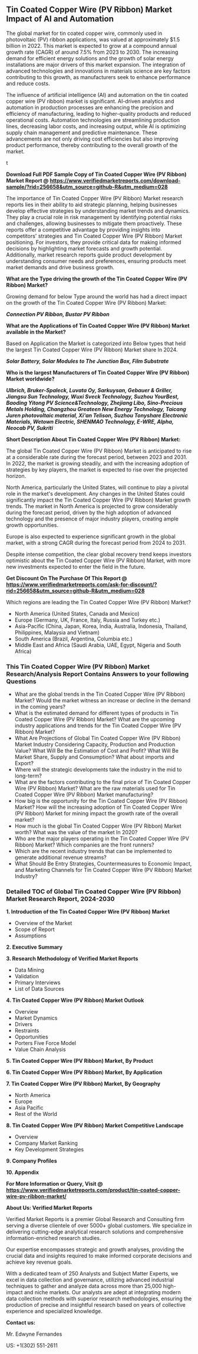 <h2>Tin Coated Copper Wire (PV Ribbon) Market Impact of AI and Automation</h2><p>The global market for tin coated copper wire, commonly used in photovoltaic (PV) ribbon applications, was valued at approximately $1.5 billion in 2022. This market is expected to grow at a compound annual growth rate (CAGR) of around 7.5% from 2023 to 2030. The increasing demand for efficient energy solutions and the growth of solar energy installations are major drivers of this market expansion. The integration of advanced technologies and innovations in materials science are key factors contributing to this growth, as manufacturers seek to enhance performance and reduce costs.</p><p>The influence of artificial intelligence (AI) and automation on the tin coated copper wire (PV ribbon) market is significant. AI-driven analytics and automation in production processes are enhancing the precision and efficiency of manufacturing, leading to higher-quality products and reduced operational costs. Automation technologies are streamlining production lines, decreasing labor costs, and increasing output, while AI is optimizing supply chain management and predictive maintenance. These advancements are not only driving cost efficiencies but also improving product performance, thereby contributing to the overall growth of the market.</p>t</p><p id="" class=""><strong>Download Full PDF Sample Copy of Tin Coated Copper Wire (PV Ribbon) Market Report @ <a href="https://www.verifiedmarketreports.com/download-sample/?rid=256658&utm_source=github-R&utm_medium=028" target="_blank">https://www.verifiedmarketreports.com/download-sample/?rid=256658&utm_source=github-R&utm_medium=028</a></strong></p><p>The importance of&nbsp;Tin Coated Copper Wire (PV Ribbon) Market research reports lies in their ability to aid strategic planning, helping businesses develop effective strategies by understanding market trends and dynamics. They play a crucial role in risk management by identifying potential risks and challenges, allowing businesses to mitigate them proactively. These reports offer a competitive advantage by providing insights into competitors' strategies and Tin Coated Copper Wire (PV Ribbon) Market positioning. For investors, they provide critical data for making informed decisions by highlighting market forecasts and growth potential. Additionally, market research reports guide product development by understanding consumer needs and preferences, ensuring products meet market demands and drive business growth.</p><p><strong>What are the&nbsp;Type driving the growth of the Tin Coated Copper Wire (PV Ribbon) Market?</strong></p><p id="" class="">Growing demand for below Type around the world has had a direct impact on the growth of the Tin Coated Copper Wire (PV Ribbon) Market:</p><em><strong>Connection PV Ribbon, Bustar PV Ribbon</strong></em></p><strong>What are the&nbsp;Applications&nbsp;of Tin Coated Copper Wire (PV Ribbon) Market available in the Market?</strong></p><p id="" class="">Based on Application the Market is categorized into Below types that held the largest Tin Coated Copper Wire (PV Ribbon) Market share In 2024.</p><em><strong>Solar Battery, Solar Modules to The Junction Box, Film Substrate</strong></em></p><strong>Who is the largest Manufacturers of Tin Coated Copper Wire (PV Ribbon) Market worldwide?</strong></p><p><em><strong>Ulbrich, Bruker-Spaleck, Luvata Oy, Sarkuysan, Gebauer & Griller, Jiangsu Sun Technology, Wuxi Sveck Technology, Suzhou YourBest, Baoding Yitong PV Science&Technology, Zhejiang Libo, Sino-Precious Metals Holding, Changzhou Greateen New Energy Technology, Taicang Juren photovoltaic material, Xi'an Telison, Suzhou Tonyshare Electronic Materials, Wetown Electric, SHENMAO Technology, E-WRE, Alpha, Neocab PV, Sukriti</strong></em></p><p id="" class=""><strong>Short Description About Tin Coated Copper Wire (PV Ribbon) Market:</strong></p><p>The global Tin Coated Copper Wire (PV Ribbon) Market is anticipated to rise at a considerable rate during the forecast period, between 2023 and 2031. In 2022, the market is growing steadily, and with the increasing adoption of strategies by key players, the market is expected to rise over the projected horizon.</p><p>North America, particularly the United States, will continue to play a pivotal role in the market's development. Any changes in the United States could significantly impact the Tin Coated Copper Wire (PV Ribbon) Market growth trends. The market in North America is projected to grow considerably during the forecast period, driven by the high adoption of advanced technology and the presence of major industry players, creating ample growth opportunities.</p><p>Europe is also expected to experience significant growth in the global market, with a strong CAGR during the forecast period from 2024 to 2031.</p><p>Despite intense competition, the clear global recovery trend keeps investors optimistic about the Tin Coated Copper Wire (PV Ribbon) Market, with more new investments expected to enter the field in the future.</p><p id="" class=""><strong>Get Discount On The Purchase Of This Report @ <a href="https://www.verifiedmarketreports.com/ask-for-discount/?rid=256658&utm_source=github-R&utm_medium=028" target="_blank">https://www.verifiedmarketreports.com/ask-for-discount/?rid=256658&utm_source=github-R&utm_medium=028</a></strong></p>Which regions are leading the Tin Coated Copper Wire (PV Ribbon) Market?</p><ul><li>North America (United States, Canada and Mexico)</li><li>Europe (Germany, UK, France, Italy, Russia and Turkey etc.)</li><li>Asia-Pacific (China, Japan, Korea, India, Australia, Indonesia, Thailand, Philippines, Malaysia and Vietnam)</li><li>South America (Brazil, Argentina, Columbia etc.)</li><li>Middle East and Africa (Saudi Arabia, UAE, Egypt, Nigeria and South Africa)</li></ul><h3 id="" class="">This Tin Coated Copper Wire (PV Ribbon) Market Research/Analysis Report Contains Answers to your following Questions</h3><ul><li>What are the global trends in the Tin Coated Copper Wire (PV Ribbon) Market? Would the market witness an increase or decline in the demand in the coming years?</li><li>What is the estimated demand for different types of products in Tin Coated Copper Wire (PV Ribbon) Market? What are the upcoming industry applications and trends for the Tin Coated Copper Wire (PV Ribbon) Market?</li><li>What Are Projections of Global Tin Coated Copper Wire (PV Ribbon) Market Industry Considering Capacity, Production and Production Value? What Will Be the Estimation of Cost and Profit? What Will Be Market Share, Supply and Consumption? What about imports and Export?</li><li>Where will the strategic developments take the industry in the mid to long-term?</li><li>What are the factors contributing to the final price of Tin Coated Copper Wire (PV Ribbon) Market? What are the raw materials used for Tin Coated Copper Wire (PV Ribbon) Market manufacturing?</li><li>How big is the opportunity for the Tin Coated Copper Wire (PV Ribbon) Market? How will the increasing adoption of Tin Coated Copper Wire (PV Ribbon) Market for mining impact the growth rate of the overall market?</li><li>How much is the global Tin Coated Copper Wire (PV Ribbon) Market worth? What was the value of the market In 2020?</li><li>Who are the major players operating in the Tin Coated Copper Wire (PV Ribbon) Market? Which companies are the front runners?</li><li>Which are the recent industry trends that can be implemented to generate additional revenue streams?</li><li>What Should Be Entry Strategies, Countermeasures to Economic Impact, and Marketing Channels for Tin Coated Copper Wire (PV Ribbon) Market Industry?</li></ul><h3 id="" class="">Detailed TOC of Global Tin Coated Copper Wire (PV Ribbon) Market Research Report, 2024-2030</h3><p id="" class=""><strong>1. Introduction of the Tin Coated Copper Wire (PV Ribbon) Market</strong></p><ul><li>Overview of the Market</li><li>Scope of Report</li><li>Assumptions</li></ul><p id="" class=""><strong>2. Executive Summary</strong></p><p id="" class=""><strong>3. Research Methodology of Verified Market Reports</strong></p><ul><li>Data Mining</li><li>Validation</li><li>Primary Interviews</li><li>List of Data Sources</li></ul><p id="" class=""><strong>4. Tin Coated Copper Wire (PV Ribbon) Market Outlook</strong></p><ul><li>Overview</li><li>Market Dynamics</li><li>Drivers</li><li>Restraints</li><li>Opportunities</li><li>Porters Five Force Model</li><li>Value Chain Analysis</li></ul><p id="" class=""><strong>5. Tin Coated Copper Wire (PV Ribbon) Market, By Product</strong></p><p id="" class=""><strong>6. Tin Coated Copper Wire (PV Ribbon) Market, By Application</strong></p><p id="" class=""><strong>7. Tin Coated Copper Wire (PV Ribbon) Market, By Geography</strong></p><ul><li>North America</li><li>Europe</li><li>Asia Pacific</li><li>Rest of the World</li></ul><p id="" class=""><strong>8. Tin Coated Copper Wire (PV Ribbon) Market Competitive Landscape</strong></p><ul><li>Overview</li><li>Company Market Ranking</li><li>Key Development Strategies</li></ul><p id="" class=""><strong>9. Company Profiles</strong></p><p id="" class=""><strong>10. Appendix</strong></p><p id="" class=""><strong>For More Information or Query, Visit @ <a href="https://www.verifiedmarketreports.com/product/tin-coated-copper-wire-pv-ribbon-market/" target="_blank">https://www.verifiedmarketreports.com/product/tin-coated-copper-wire-pv-ribbon-market/</a></strong></p><p id="" class=""><strong>About Us: Verified Market Reports</strong></p><p id="" class="">Verified Market Reports is a premier Global Research and Consulting firm serving a diverse clientele of over 5000+ global customers. We specialize in delivering cutting-edge analytical research solutions and comprehensive information-enriched research studies.</p><p id="" class="">Our expertise encompasses strategic and growth analyses, providing the crucial data and insights required to make informed corporate decisions and achieve key revenue goals.</p><p id="" class="">With a dedicated team of 250 Analysts and Subject Matter Experts, we excel in data collection and governance, utilizing advanced industrial techniques to gather and analyze data across more than 25,000 high-impact and niche markets. Our analysts are adept at integrating modern data collection methods with superior research methodologies, ensuring the production of precise and insightful research based on years of collective experience and specialized knowledge.</p><p id="" class=""><strong>Contact us:</strong></p><p id="" class="">Mr. Edwyne Fernandes</p><p id="" class="">US: +1(302) 551-2611</p>